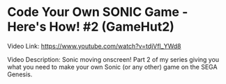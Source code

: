 # Code Your Own SONIC Game - Here's How! #2 (GameHut2)

Video Link: https://www.youtube.com/watch?v=tdjVfl_YWd8

Video Description: Sonic moving onscreen! Part 2 of my series giving you what you need to make your own Sonic (or any other) game on the SEGA Genesis.
